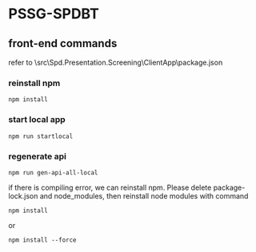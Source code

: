 # PSSG-SPDBT

## front-end commands

refer to \src\Spd.Presentation.Screening\ClientApp\package.json

### reinstall npm

```
npm install
```

### start local app

```
npm run startlocal
```

### regenerate api

```
npm run gen-api-all-local
```

if there is compiling error, we can reinstall npm.
Please delete package-lock.json and node_modules, then reinstall node modules with command

```
npm install
```
or 
```
npm install --force
```
